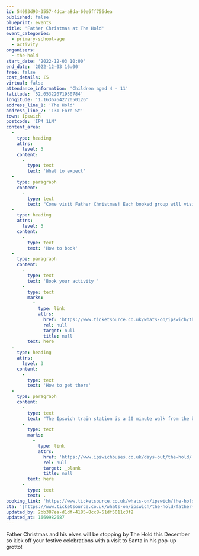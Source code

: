 ```yaml
---
id: 54093d93-3557-4dca-a8da-60e6ff756dea
published: false
blueprint: events
title: 'Father Christmas at The Hold'
event_categories:
  - primary-school-age
  - activity
organisers:
  - the-hold
start_date: '2022-12-03 10:00'
end_date: '2022-12-03 16:00'
free: false
cost_details: £5
virtual: false
attendance_information: 'Children aged 4 - 11'
latitude: '52.05322071930784'
longitude: '1.1636764272050126'
address_line_1: 'The Hold'
address_line_2: '131 Fore St'
town: Ipswich
postcode: 'IP4 1LN'
content_area:
  -
    type: heading
    attrs:
      level: 3
    content:
      -
        type: text
        text: 'What to expect'
  -
    type: paragraph
    content:
      -
        type: text
        text: "Come visit Father Christmas! Each booked group will visit Santa individually. If there are groups ahead of you there may be a short wait once you arrive, colouring and other activities will be available. Your visit with Father Christmas will last around 10 minutes, after your visit you are free to explore the rest of The Hold.\_There is a variety of time slots to book from 10:00 to 16:00. Suitable for ages 4-11 with a parent present at all times. Every child will receive a gift suitable for all. "
  -
    type: heading
    attrs:
      level: 3
    content:
      -
        type: text
        text: 'How to book'
  -
    type: paragraph
    content:
      -
        type: text
        text: 'Book your activity '
      -
        type: text
        marks:
          -
            type: link
            attrs:
              href: 'https://www.ticketsource.co.uk/whats-on/ipswich/the-hold/father-christmas-at-the-hold/e-geamyz'
              rel: null
              target: null
              title: null
        text: here
  -
    type: heading
    attrs:
      level: 3
    content:
      -
        type: text
        text: 'How to get there'
  -
    type: paragraph
    content:
      -
        type: text
        text: "The Ipswich train station is a 20 minute walk from the building and if you're travelling by bus then find out which bus routes you can take to get you to The Hold "
      -
        type: text
        marks:
          -
            type: link
            attrs:
              href: 'https://www.ipswichbuses.co.uk/days-out/the-hold/'
              rel: null
              target: _blank
              title: null
        text: here
      -
        type: text
        text: .
booking_link: 'https://www.ticketsource.co.uk/whats-on/ipswich/the-hold/father-christmas-at-the-hold/e-geamyz'
cta: '[https://www.ticketsource.co.uk/whats-on/ipswich/the-hold/father-christmas-at-the-hold/e-geamyz](https://www.ticketsource.co.uk/whats-on/ipswich/the-hold/father-christmas-at-the-hold/e-geamyz)'
updated_by: 2bb387ea-d1df-4185-8cc8-51df5011c3f2
updated_at: 1669982687
---
```

Father Christmas and his elves will be stopping by The Hold this December so kick off your festive celebrations with a visit to Santa in his pop-up grotto!